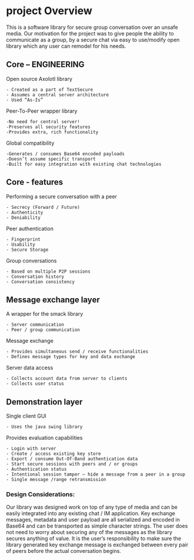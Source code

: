 
# project Overview

This is a software library for secure group conversation over an unsafe media.
Our motivation for the project was to give people the ability to communicate as a group,
by a secure chat via easy to use/modify open library which any user can remodel for his needs.

## Core – ENGINEERING
Open source Axolotl library

    - Created as a part of TextSecure
    - Assumes a central server architecture	
    - Used “As-Is”
Peer-To-Peer wrapper library

    -No need for central server!
    -Preserves all security features
    -Provides extra, rich functionality
Global compatibility

    -Generates / consumes Base64 encoded payloads
    -Doesn’t assume specific transport
    -Built for easy integration with existing chat technologies

## Core - features
Performing a secure conversation with a peer

    - Secrecy (Forward / Future)
    - Authenticity
    - Deniability
Peer authentication

    - Fingerprint
    - Usability
    - Secure Storage
Group conversations

    - Based on multiple P2P sessions
    - Conversation history
    - Conversation consistency

## Message exchange layer
A wrapper for the smack library

    - Server communication
    - Peer / group communication
Message exchange
    
    - Provides simultaneous send / receive functionalities
    - Defines message types for key and data exchange
Server data access
    
    - Collects account data from server to clients
    - Collects user status

## Demonstration layer
Single client GUI

    - Uses the java swing library
Provides evaluation capabilities

    - Login with server
    - Create / access existing key store
    - Export / consume Out-Of-Band authentication data
    - Start secure sessions with peers and / or groups
    - Authentication status
    - Intentional session tamper – hide a message from a peer in a group
    - Single message /range retransmission


### Design Considerations:
Our library was designed work on top of any type of media and can be easily integrated into any
existing chat / IM application. Key exchange messages, metadata and user payload are all
serialized and encoded in Base64 and can be transported as simple character strings.
The user does not need to worry about securing any of the messages as the library secures
anything of value. It is the user’s responsibility to make sure the library generated key exchange
message is exchanged between every pair of peers before the actual conversation begins.




